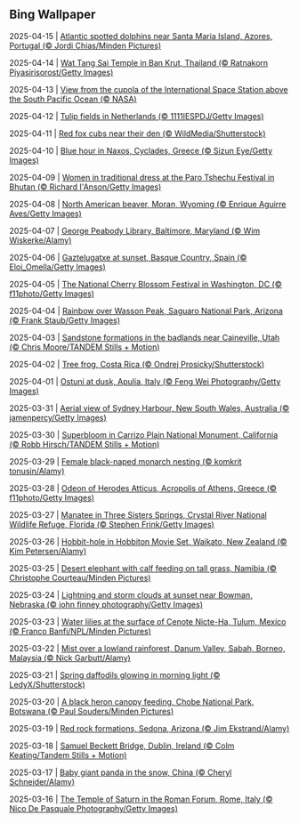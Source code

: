 ## Bing Wallpaper
2025-04-15 | [Atlantic spotted dolphins near Santa Maria Island, Azores, Portugal (© Jordi Chias/Minden Pictures)](./wallpaper/2025-04-15.jpg) 

2025-04-14 | [Wat Tang Sai Temple in Ban Krut, Thailand (© Ratnakorn Piyasirisorost/Getty Images)](./wallpaper/2025-04-14.jpg) 

2025-04-13 | [View from the cupola of the International Space Station above the South Pacific Ocean (© NASA)](./wallpaper/2025-04-13.jpg) 

2025-04-12 | [Tulip fields in Netherlands (© 1111IESPDJ/Getty Images)](./wallpaper/2025-04-12.jpg) 

2025-04-11 | [Red fox cubs near their den (© WildMedia/Shutterstock)](./wallpaper/2025-04-11.jpg) 

2025-04-10 | [Blue hour in Naxos, Cyclades, Greece (© Sizun Eye/Getty Images)](./wallpaper/2025-04-10.jpg) 

2025-04-09 | [Women in traditional dress at the Paro Tshechu Festival in Bhutan (© Richard I'Anson/Getty Images)](./wallpaper/2025-04-09.jpg) 

2025-04-08 | [North American beaver, Moran, Wyoming (© Enrique Aguirre Aves/Getty Images)](./wallpaper/2025-04-08.jpg) 

2025-04-07 | [George Peabody Library, Baltimore, Maryland (© Wim Wiskerke/Alamy)](./wallpaper/2025-04-07.jpg) 

2025-04-06 | [Gaztelugatxe at sunset, Basque Country, Spain (© Eloi_Omella/Getty Images)](./wallpaper/2025-04-06.jpg) 

2025-04-05 | [The National Cherry Blossom Festival in Washington, DC (© f11photo/Getty Images)](./wallpaper/2025-04-05.jpg) 

2025-04-04 | [Rainbow over Wasson Peak, Saguaro National Park, Arizona (© Frank Staub/Getty Images)](./wallpaper/2025-04-04.jpg) 

2025-04-03 | [Sandstone formations in the badlands near Caineville, Utah (© Chris Moore/TANDEM Stills + Motion)](./wallpaper/2025-04-03.jpg) 

2025-04-02 | [Tree frog, Costa Rica (© Ondrej Prosicky/Shutterstock)](./wallpaper/2025-04-02.jpg) 

2025-04-01 | [Ostuni at dusk, Apulia, Italy (© Feng Wei Photography/Getty Images)](./wallpaper/2025-04-01.jpg) 

2025-03-31 | [Aerial view of Sydney Harbour, New South Wales, Australia (© jamenpercy/Getty Images)](./wallpaper/2025-03-31.jpg) 

2025-03-30 | [Superbloom in Carrizo Plain National Monument, California (© Robb Hirsch/TANDEM Stills + Motion)](./wallpaper/2025-03-30.jpg) 

2025-03-29 | [Female black-naped monarch nesting (© komkrit tonusin/Alamy)](./wallpaper/2025-03-29.jpg) 

2025-03-28 | [Odeon of Herodes Atticus, Acropolis of Athens, Greece (© f11photo/Getty Images)](./wallpaper/2025-03-28.jpg) 

2025-03-27 | [Manatee in Three Sisters Springs, Crystal River National Wildlife Refuge, Florida (© Stephen Frink/Getty Images)](./wallpaper/2025-03-27.jpg) 

2025-03-26 | [Hobbit-hole in Hobbiton Movie Set, Waikato, New Zealand (© Kim Petersen/Alamy)](./wallpaper/2025-03-26.jpg) 

2025-03-25 | [Desert elephant with calf feeding on tall grass, Namibia (© Christophe Courteau/Minden Pictures)](./wallpaper/2025-03-25.jpg) 

2025-03-24 | [Lightning and storm clouds at sunset near Bowman, Nebraska (© john finney photography/Getty Images)](./wallpaper/2025-03-24.jpg) 

2025-03-23 | [Water lilies at the surface of Cenote Nicte-Ha, Tulum, Mexico (© Franco Banfi/NPL/Minden Pictures)](./wallpaper/2025-03-23.jpg) 

2025-03-22 | [Mist over a lowland rainforest, Danum Valley, Sabah, Borneo, Malaysia (© Nick Garbutt/Alamy)](./wallpaper/2025-03-22.jpg) 

2025-03-21 | [Spring daffodils glowing in morning light (© LedyX/Shutterstock)](./wallpaper/2025-03-21.jpg) 

2025-03-20 | [A black heron canopy feeding, Chobe National Park, Botswana (© Paul Souders/Minden Pictures)](./wallpaper/2025-03-20.jpg) 

2025-03-19 | [Red rock formations, Sedona, Arizona (© Jim Ekstrand/Alamy)](./wallpaper/2025-03-19.jpg) 

2025-03-18 | [Samuel Beckett Bridge, Dublin, Ireland (© Colm Keating/Tandem Stills + Motion)](./wallpaper/2025-03-18.jpg) 

2025-03-17 | [Baby giant panda in the snow, China (© Cheryl Schneider/Alamy)](./wallpaper/2025-03-17.jpg) 

2025-03-16 | [The Temple of Saturn in the Roman Forum, Rome, Italy (© Nico De Pasquale Photography/Getty Images)](./wallpaper/2025-03-16.jpg) 

